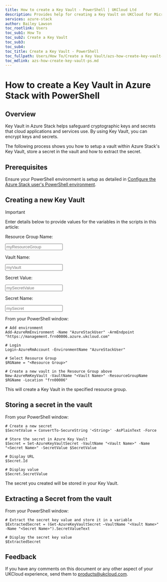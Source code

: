 ```yaml
---
title: How to create a Key Vault - PowerShell | UKCloud Ltd
description: Provides help for creating a Key Vault on UKCloud for Microsoft Azure
services: azure-stack
author: Bailey Lawson
toc_rootlink: Users
toc_sub1: How To
toc_sub2: Create a Key Vault
toc_sub3:
toc_sub4:
toc_title: Create a Key Vault - PowerShell
toc_fullpath: Users/How To/Create a Key Vault/azs-how-create-key-vault-ps.md
toc_mdlink: azs-how-create-key-vault-ps.md
---
```


# How to create a Key Vault in Azure Stack with PowerShell

## Overview

Key Vault in Azure Stack helps safeguard cryptographic keys and secrets that cloud applications and services use. By using Key Vault, you can encrypt keys and secrets.

The following process shows you how to setup a vault within Azure Stack's Key Vault, store a secret in the vault and how to extract the secret.

## Prerequisites

Ensure your PowerShell environment is setup as detailed in [Configure the Azure Stack user's PowerShell environment](azs-how-configure-powershell-users.md).

## Creating a new Key Vault

> [!IMPORTANT]
> Enter details below to provide values for the variables in the scripts in this article:
>
> Resource Group Name: <form oninput="result.value=resourcegroup.value" id="resourcegroup" style="display: inline;" >
> <input  type="text" id="resourcegroup" name="resourcegroup" style="display: inline;" placeholder="myResourceGroup"/></form>
>
> Vault Name: <form oninput="result.value=vaultname.value;result2.value=vaultname.value;result3.value=vaultname.value" id="vaultname" style="display: inline;">
> <input  type="text" id="vaultname" name="vaultname" style="display: inline;" placeholder="myVault"/></form>
>
> Secret Value: <form oninput="result.value=secretvalue.value" id="secretvalue" style="display: inline;">
> <input  type="text" id="secretvalue" name="secretvalue" style="display: inline;" placeholder="mySecretValue"/></form>
>
> Secret Name: <form oninput="result.value=secretname.value;result2.value=secretname.value" id="secretname" style="display: inline;">
> <input  type="text" id="secretname" name="secretname" style="display: inline;" placeholder="mySecret"/></form>

From your PowerShell window:

<pre><code class="language-PowerShell"># Add environment
Add-AzureRmEnvironment -Name "AzureStackUser" -ArmEndpoint "https://management.frn00006.azure.ukcloud.com"

# Login
Login-AzureRmAccount -EnvironmentName "AzureStackUser"

# Select Resource Group
$RGName = "<output form="resourcegroup" name="result" style="display: inline;">&lt;Resource Group&gt;</output>"

# Create a new vault in the Resource Group above
New-AzureRmKeyVault -VaultName "<output form="vaultname" name="result" style="display: inline;">&lt;Vault Name&gt;</output>" -ResourceGroupName $RGName -Location "frn00006"
</code></pre>

This will create a Key Vault in the specified resource group.

## Storing a secret in the vault

From your PowerShell window:

<pre><code class="language-PowerShell"># Create a new secret
$SecretValue = ConvertTo-SecureString '<output form="secretvalue" name="result" style="display: inline;">&lt;String&gt;</output>' -AsPlainText -Force

# Store the secret in Azure Key Vault
$Secret = Set-AzureKeyVaultSecret -VaultName "<output form="vaultname" name="result2" style="display: inline;">&lt;Vault Name&gt;</output>" -Name "<output form="secretname" name="result" style="display: inline;">&lt;Secret Name&gt;</output>" -SecretValue $SecretValue

# Display URL
$Secret.Id

# Display value
$Secret.SecretValue
</code></pre>

The secret you created will be stored in your Key Vault.

## Extracting a Secret from the vault

From your PowerShell window:

<pre><code class="language-PowerShell"># Extract the secret key value and store it in a variable
$ExtractedSecret = (Get-AzureKeyVaultSecret –VaultName "<output form="vaultname" name="result3" style="display: inline;">&lt;Vault Name&gt;</output>" -Name "<output form="secretname" name="result2" style="display: inline;">&lt;Secret Name&gt;</output>").SecretValueText

# Display the secret key value
$ExtractedSecret
</code></pre>

## Feedback

If you have any comments on this document or any other aspect of your UKCloud experience, send them to <products@ukcloud.com>.
